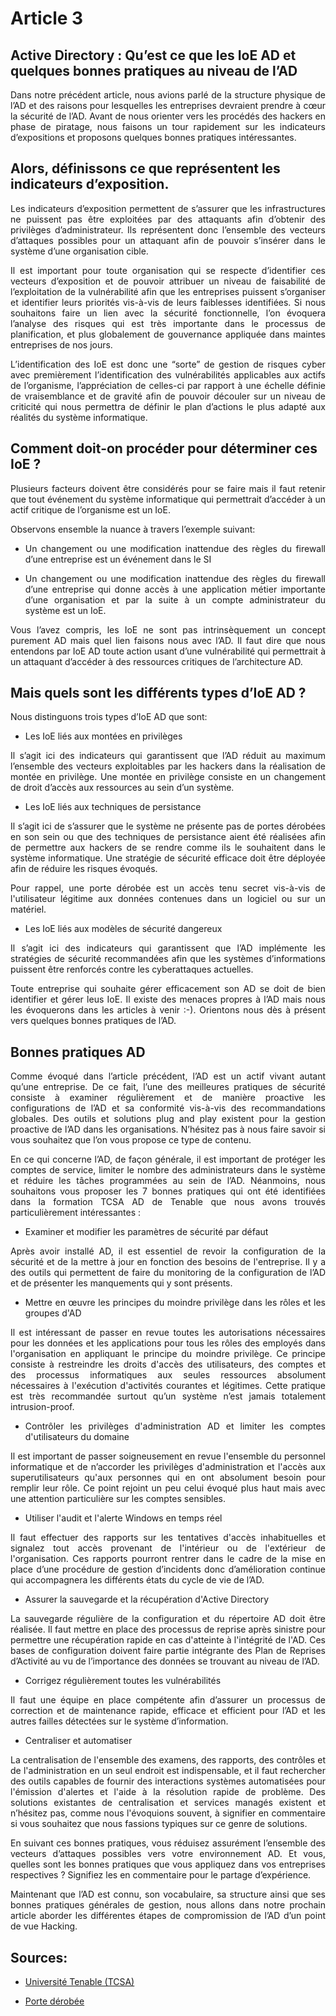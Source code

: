 # Article 3
## Active Directory : Qu’est ce que les IoE AD et quelques bonnes pratiques au niveau de l’AD

<p align="justify"> Dans notre précédent article, nous avions parlé de la structure physique de l’AD et des raisons pour lesquelles les entreprises devraient prendre à cœur la sécurité de l’AD. Avant de nous orienter vers les procédés des hackers en phase de piratage, nous faisons un tour rapidement sur les indicateurs d’expositions et proposons quelques bonnes pratiques intéressantes.</p>
 
## Alors, définissons ce que représentent les indicateurs d’exposition.
 
<p align="justify"> Les indicateurs d’exposition permettent de s’assurer que les infrastructures ne puissent pas être exploitées par des attaquants afin d’obtenir des privilèges d’administrateur. Ils représentent donc l’ensemble des vecteurs d’attaques possibles pour un attaquant afin de pouvoir s’insérer dans le système d’une organisation cible.</p>

<p align="justify"> Il est important pour toute organisation qui se respecte d’identifier ces vecteurs d’exposition et de pouvoir attribuer un niveau de faisabilité de l’exploitation de la vulnérabilité afin que les entreprises puissent s’organiser et identifier leurs priorités vis-à-vis de leurs faiblesses identifiées. Si nous souhaitons faire un lien avec la sécurité fonctionnelle, l’on évoquera l’analyse des risques qui est très importante dans le processus de planification, et plus globalement de gouvernance appliquée dans maintes entreprises de nos jours.</p>

<p align="justify"> L’identification des IoE est donc une “sorte” de gestion de risques cyber avec premièrement l’identification des vulnérabilités applicables aux actifs de l’organisme, l’appréciation de celles-ci par rapport à une échelle définie de vraisemblance et de gravité afin de pouvoir découler sur un niveau de criticité qui nous permettra de définir le plan d’actions le plus adapté aux réalités du système informatique.</p>

## Comment doit-on procéder pour déterminer ces IoE ?
 
<p align="justify"> Plusieurs facteurs doivent être considérés pour se faire mais il faut retenir que tout événement du système informatique qui permettrait d’accéder à un actif critique de l’organisme est un IoE.

Observons ensemble la nuance à travers l’exemple suivant:</p>

- <p align="justify"> Un changement ou une modification inattendue des règles du firewall d’une entreprise est un événement dans le SI
  
- <p align="justify"> Un changement ou une modification inattendue des règles du firewall d’une entreprise qui donne accès à une application métier importante d’une organisation et par la suite à un compte administrateur du système est un IoE.

<p align="justify"> Vous l’avez compris, les IoE ne sont pas intrinsèquement un concept purement AD mais quel lien faisons nous avec l’AD. Il faut dire que nous entendons par IoE AD toute action usant d’une vulnérabilité qui permettrait à un attaquant d’accéder à des ressources critiques de l’architecture AD. </p>

## Mais quels sont les différents types d’IoE AD ?

<p align="justify"> Nous distinguons trois types d’IoE AD que sont:</p>

  - <p align="justify">Les IoE liés aux montées en privilèges

<p align="justify"> Il s’agit ici des indicateurs qui garantissent que l’AD réduit au maximum l’ensemble des vecteurs exploitables par les hackers dans la réalisation de montée en privilège. Une montée en privilège consiste en un changement de droit d’accès aux ressources au sein d’un système.</p>
 
  - <p align="justify">Les IoE liés aux techniques de persistance
  
<p align="justify"> Il s’agit ici de s’assurer que le système ne présente pas de portes dérobées en son sein ou que des techniques de persistance aient été réalisées afin de permettre aux hackers de se rendre comme ils le souhaitent dans le système informatique. Une stratégie de sécurité efficace doit être déployée afin de réduire les risques évoqués.</p>

<p align="justify">Pour rappel, une porte dérobée est un accès tenu secret vis-à-vis de l'utilisateur légitime aux données contenues dans un logiciel ou sur un matériel.</p>

  - <p align="justify">Les IoE liés aux modèles de sécurité dangereux

<p align="justify">Il s’agit ici des indicateurs qui garantissent que l’AD implémente les stratégies de sécurité recommandées afin que les systèmes d’informations puissent être renforcés contre les cyberattaques actuelles.</p>

<p align="justify">Toute entreprise qui souhaite gérer efficacement son AD se doit de bien identifier et gérer leus IoE. Il existe des menaces propres à l’AD mais nous les évoquerons dans les articles à venir :-). Orientons nous dès à présent vers quelques bonnes pratiques de l’AD.</p>

## Bonnes pratiques AD

<p align="justify"> Comme évoqué dans l’article précédent, l’AD est un actif vivant autant qu’une entreprise. De ce fait, l’une des meilleures pratiques de sécurité consiste à examiner régulièrement et de manière proactive les configurations de l’AD et sa conformité vis-à-vis des recommandations globales. Des outils et solutions plug and play existent pour la gestion proactive de l’AD dans les organisations. N’hésitez pas à nous faire savoir si vous souhaitez que l’on vous propose ce type de contenu.</p>

<p align="justify"> En ce qui concerne l’AD, de façon générale, il est important de protéger les comptes de service, limiter le nombre des administrateurs dans le système et réduire les tâches programmées au sein de l’AD. Néanmoins, nous souhaitons vous proposer les 7 bonnes pratiques qui ont été identifiées dans la formation TCSA AD de Tenable que nous avons trouvés particulièrement intéressantes :</p>
 
  - <p align="justify"> Examiner et modifier les paramètres de sécurité par défaut
<p align="justify">Après avoir installé AD, il est essentiel de revoir la configuration de la sécurité et de la mettre à jour en fonction des besoins de l'entreprise. Il y a des outils qui permettent de faire du monitoring de la configuration de l’AD et de présenter les manquements qui y sont présents.</p>

  - <p align="justify"> Mettre en œuvre les principes du moindre privilège dans les rôles et les groupes d'AD
<p align="justify"> Il est intéressant de passer en revue toutes les autorisations nécessaires pour les données et les applications pour tous les rôles des employés dans l'organisation en appliquant le principe du moindre privilège. Ce principe consiste à restreindre les droits d'accès des utilisateurs, des comptes et des processus informatiques aux seules ressources absolument nécessaires à l'exécution d'activités courantes et légitimes. Cette pratique est très recommandée surtout qu’un système n’est jamais totalement intrusion-proof.</p> 

  - <p align="justify">Contrôler les privilèges d'administration AD et limiter les comptes d'utilisateurs du domaine
<p align="justify">Il est important de passer soigneusement en revue l'ensemble du personnel informatique et de n’accorder les privilèges d'administration et l'accès aux superutilisateurs qu'aux personnes qui en ont absolument besoin pour remplir leur rôle. Ce point rejoint un peu celui évoqué plus haut mais avec une attention particulière sur les comptes sensibles.</p> 

  - <p align="justify">Utiliser l'audit et l'alerte Windows en temps réel
<p align="justify">Il faut effectuer des rapports sur les tentatives d'accès inhabituelles et signalez tout accès provenant de l'intérieur ou de l'extérieur de l'organisation. Ces rapports pourront rentrer dans le cadre de la mise en place d’une procédure de gestion d’incidents donc d’amélioration continue qui accompagnera les différents états du cycle de vie de l’AD.</p> 
 
  - <p align="justify">Assurer la sauvegarde et la récupération d'Active Directory
<p align="justify">La sauvegarde régulière de la configuration et du répertoire AD doit être réalisée. Il faut mettre en place des processus de reprise après sinistre pour permettre une récupération rapide en cas d'atteinte à l'intégrité de l'AD. Ces bases de configuration doivent faire partie intégrante des Plan de Reprises d’Activité au vu de l’importance des données se trouvant au niveau de l’AD.</p> 

  - <p align="justify">Corrigez régulièrement toutes les vulnérabilités
<p align="justify">Il faut une équipe en place compétente afin d’assurer un processus de correction et de maintenance rapide, efficace et efficient pour l’AD et les autres failles détectées sur le système d’information.</p> 

  - <p align="justify">Centraliser et automatiser
<p align="justify">La centralisation de l'ensemble des examens, des rapports, des contrôles et de l'administration en un seul endroit est indispensable, et il faut rechercher des outils capables de fournir des interactions systèmes automatisées pour l'émission d'alertes et l'aide à la résolution rapide de problème. Des solutions existantes de centralisation et services managés existent et n’hésitez pas, comme nous l'évoquions souvent, à signifier en commentaire si vous souhaitez que nous fassions typiques sur ce genre de solutions.

<p align="justify">En suivant ces bonnes pratiques, vous réduisez assurément l’ensemble des vecteurs d’attaques possibles vers votre environnement AD. Et vous, quelles sont les bonnes pratiques que vous appliquez dans vos entreprises respectives ? Signifiez les en commentaire pour le partage d’expérience.
 
<p align="justify">Maintenant que l’AD est connu, son vocabulaire, sa structure ainsi que ses bonnes pratiques générales de gestion, nous allons dans notre prochain article aborder les différentes étapes de compromission de l’AD d’un point de vue Hacking.</p> 
 
## Sources:

- [Université Tenable (TCSA)](https://University.tenable.com)
  
- [Porte dérobée](https://www.cnil.fr/fr/definition/porte-derobee-ou-backdoor) 
 
 
 
 
 
 
 
 
 
 
 
 
 
 
 
 
 
 
 

